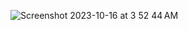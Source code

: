 ![Screenshot 2023-10-16 at 3 52 44 AM](https://github.com/Ammoniya/project1/assets/20130001/1efc0fa8-869a-4b63-b108-1e9cae1320bb)
